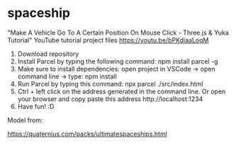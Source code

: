 # spaceship

"Make A Vehicle Go To A Certain Position On Mouse Click - Three.js & Yuka Tutorial" YouTube tutorial project files https://youtu.be/bPKdiaaLoqM

1. Download repository
2. Install Parcel by typing the following command: npm install parcel -g
3. Make sure to install dependencies: open project in VSCode -> open command line -> type: npm install
4. Run Parcel by typing this command: npx parcel ./src/index.html
5. Ctrl + left click on the address generated in the command line. Or open your browser and copy paste this address http://localhost:1234
6. Have fun! :D

Model from:

https://quaternius.com/packs/ultimatespaceships.html
